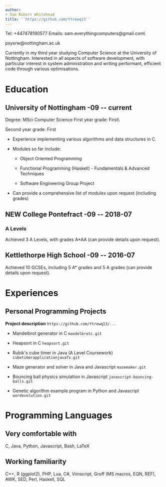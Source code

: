 ```yaml
---
author:
- Sam Robert Whitehead
title: '`https://github.com/Ytrewq13`'
---
```


Tel: +447478190577 Emails: sam.everythingcomputers\@gmail.com\

psysrw\@nottingham.ac.uk

Currently in my third year studying Computer Science at the University
of Nottingham. Interested in all aspects of software development, with
particular interest in system administration and writing performant,
efficient code through various optimisations.

Education
=========

University of Nottingham -09 -- current
---------------------------------------

Degree: MSci Computer Science First year grade: First\

Second year grade: First

-   Experience implementing various algorithms and data structures in C.

-   Modules so far include:

    -   Object Oriented Programming

    -   Functional Programming (Haskell) - Fundamentals & Advanced
        Techniques

    -   Software Engineering Group Project

-   Can provide a comprehensive list of modules upon request (including
    grades)

NEW College Pontefract -09 -- 2018-07
-------------------------------------

### A Levels

Achieved 3 A Levels, with grades A\*AA (can provide details upon
request).

Kettlethorpe High School -09 -- 2016-07
---------------------------------------

Achieved 10 GCSEs, including 5 A\* grades and 5 A grades (can provide
details upon request).

Experiences
===========

Personal Programming Projects
-----------------------------

**Project description** `https://github.com/Ytrewq13/...`

-   Mandelbrot generator in C `mandelbrotc.git`

-   Heapsort in C `heapsort.git`

-   Rubik's cube timer in Java (A Level Coursework)
    `cubetimerapplicationjavafx.git`

-   Maze generator and solver in Java and Javascript `mazemaker.git`

-   Bouncing ball physics simulation in Javascript
    `javascript-bouncing-balls.git`

-   Genetic algorithm example program in Python and Javascript
    `wordevolution.git`

Programming Languages
=====================

Very comfortable with
---------------------

C, Java, Python, Javascript, Bash, LaTeX

Working familiarity
-------------------

C++, R (ggplot2), PHP, Lua, C\#, Vimscript, Groff (MS macros, EQN, REF),
AWK, SED, Perl, Haskell, SQL
